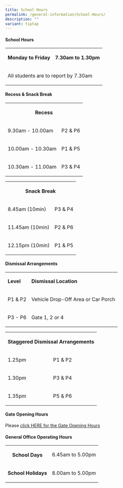 ```yaml
---
title: School Hours
permalink: /general-information/School-Hours/
description: ""
variant: tiptap
---
```

<h4>School Hours</h4><table><tbody><tr><th rowspan="1" colspan="1"><p>Monday to Friday</p></th><th rowspan="1" colspan="1"><p>7.30am to 1.30pm</p></th></tr><tr><td rowspan="1" colspan="2"><p>All students are to report by 7.30am</p></td></tr></tbody></table><h4>Recess &amp; Snack Break</h4><table><tbody><tr><th rowspan="1" colspan="2"><p>Recess</p></th></tr><tr><td rowspan="1" colspan="1"><p>9.30am - 10.00am</p></td><td rowspan="1" colspan="1"><p>P2 &amp; P6</p></td></tr><tr><td rowspan="1" colspan="1"><p>10.00am - 10.30am</p></td><td rowspan="1" colspan="1"><p>P1 &amp; P5</p></td></tr><tr><td rowspan="1" colspan="1"><p>10.30am - 11.00am</p></td><td rowspan="1" colspan="1"><p>P3 &amp; P4</p></td></tr></tbody></table><table><tbody><tr><th rowspan="1" colspan="2"><p>Snack Break</p></th></tr><tr><td rowspan="1" colspan="1"><p>8.45am (10min)</p></td><td rowspan="1" colspan="1"><p>P3 &amp; P4</p></td></tr><tr><td rowspan="1" colspan="1"><p>11.45am (10min)</p></td><td rowspan="1" colspan="1"><p>P2 &amp; P6</p></td></tr><tr><td rowspan="1" colspan="1"><p>12.15pm (10min)</p></td><td rowspan="1" colspan="1"><p>P1 &amp; P5</p></td></tr></tbody></table><h4>Dismissal Arrangements</h4><table><tbody><tr><td rowspan="1" colspan="1"><p><strong>Level</strong></p></td><td rowspan="1" colspan="1"><p><strong>Dismissal Location</strong></p></td></tr><tr><td rowspan="1" colspan="1"><p>P1 &amp; P2</p></td><td rowspan="1" colspan="1"><p>Vehicle Drop-Off Area or Car Porch</p></td></tr><tr><td rowspan="1" colspan="1"><p>P3 - P6</p></td><td rowspan="1" colspan="1"><p>Gate 1, 2 or 4</p></td></tr></tbody></table><table><tbody><tr><th rowspan="1" colspan="2"><p><strong>Staggered Dismissal Arrangements</strong></p></th></tr><tr><td rowspan="1" colspan="1"><p>1.25pm</p></td><td rowspan="1" colspan="1"><p>P1 &amp; P2</p></td></tr><tr><td rowspan="1" colspan="1"><p>1.30pm</p></td><td rowspan="1" colspan="1"><p>P3 &amp; P4</p></td></tr><tr><td rowspan="1" colspan="1"><p>1.35pm</p></td><td rowspan="1" colspan="1"><p>P5 &amp; P6</p></td></tr></tbody></table><h4>Gate Opening Hours</h4><p>Please <a href="/files/School%20Gate/opening%20hours_schoolgates%202023.pdf" rel="noopener noreferrer nofollow" target="_blank">click HERE for the Gate Opening Hours</a></p><h4>General Office Operating Hours</h4><table><tbody><tr><th rowspan="1" colspan="1"><p>School Days</p></th><td rowspan="1" colspan="1"><p>6.45am to 5.00pm</p></td></tr><tr><td rowspan="1" colspan="1"><p><strong>School Holidays</strong></p></td><td rowspan="1" colspan="1"><p>8.00am to 5.00pm</p></td></tr></tbody></table><p><br></p>